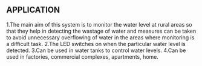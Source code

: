 ﻿## APPLICATION

1.The main aim of this system is to monitor the water level at rural areas so that they help in detecting the wastage of water and measures can be taken to avoid unnecessary overflowing of water in the areas where monitoring is a difficult task.
 2.The LED switches on when the particular water level is detected. 
 3.Can be used in water tanks to control water levels. 
 4.Can be used in factories, commercial complexes, apartments, home.
